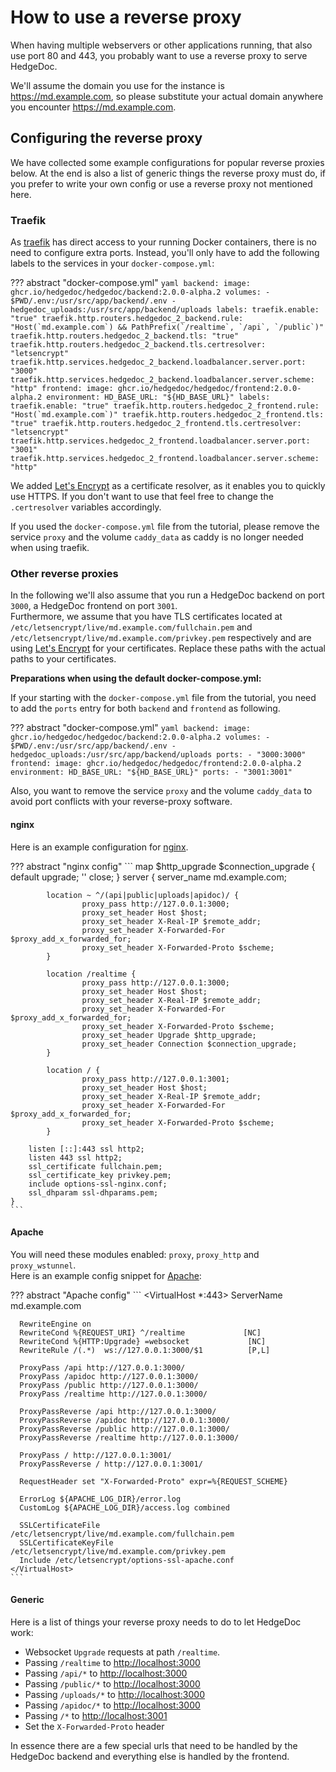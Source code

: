 # How to use a reverse proxy

<!-- markdownlint-disable proper-names -->

When having multiple webservers or other applications running, that also use
port 80 and 443, you probably want to use a reverse proxy to serve HedgeDoc.

We'll assume the domain you use for the instance is <https://md.example.com>, so please
substitute your actual domain anywhere you encounter <https://md.example.com>.

## Configuring the reverse proxy

We have collected some example configurations for popular reverse proxies below.
At the end is also a list of generic things the reverse proxy must do, if you prefer
to write your own config or use a reverse proxy not mentioned here.

### Traefik

As [traefik][traefik] has direct access to your running Docker containers, there is no need to
configure extra ports. Instead, you'll only have to add the following labels to the services
in your `docker-compose.yml`:

<!-- markdownlint-disable line-length no-space-in-code -->

??? abstract "docker-compose.yml"
    ```yaml
    backend:
      image: ghcr.io/hedgedoc/hedgedoc/backend:2.0.0-alpha.2
      volumes:
        - $PWD/.env:/usr/src/app/backend/.env
        - hedgedoc_uploads:/usr/src/app/backend/uploads
      labels:
        traefik.enable: "true"
        traefik.http.routers.hedgedoc_2_backend.rule: "Host(`md.example.com`) && PathPrefix(`/realtime`, `/api`, `/public`)"
        traefik.http.routers.hedgedoc_2_backend.tls: "true"
        traefik.http.routers.hedgedoc_2_backend.tls.certresolver: "letsencrypt"
        traefik.http.services.hedgedoc_2_backend.loadbalancer.server.port: "3000"
        traefik.http.services.hedgedoc_2_backend.loadbalancer.server.scheme: "http"
    frontend:
      image: ghcr.io/hedgedoc/hedgedoc/frontend:2.0.0-alpha.2
      environment:
        HD_BASE_URL: "${HD_BASE_URL}"
      labels:
        traefik.enable: "true"
        traefik.http.routers.hedgedoc_2_frontend.rule: "Host(`md.example.com`)"
        traefik.http.routers.hedgedoc_2_frontend.tls: "true"
        traefik.http.routers.hedgedoc_2_frontend.tls.certresolver: "letsencrypt"
        traefik.http.services.hedgedoc_2_frontend.loadbalancer.server.port: "3001"
        traefik.http.services.hedgedoc_2_frontend.loadbalancer.server.scheme: "http"
    ```

<!-- markdownlint-enable line-length no-space-in-code -->

We added [Let's Encrypt][letsencrypt] as a certificate resolver, as it enables you to
quickly use HTTPS. If you don't want to use that feel free to change
the `.certresolver` variables accordingly.

If you used the `docker-compose.yml` file from the tutorial, please remove
the service `proxy` and the volume `caddy_data` as caddy is no longer needed when using traefik.

### Other reverse proxies

In the following we'll also assume that you run a HedgeDoc backend on port `3000`,
a HedgeDoc frontend on port `3001`.  
Furthermore, we assume that you have TLS certificates located at
`/etc/letsencrypt/live/md.example.com/fullchain.pem`
and
`/etc/letsencrypt/live/md.example.com/privkey.pem` respectively
and are using [Let's Encrypt][letsencrypt] for your certificates.
Replace these paths with the actual paths to your certificates.

**Preparations when using the default docker-compose.yml:**

If your starting with the `docker-compose.yml` file from the tutorial,
you need to add the `ports` entry for both `backend` and `frontend` as following.

<!-- markdownlint-disable no-space-in-code -->

??? abstract "docker-compose.yml"
    ```yaml
    backend:
      image: ghcr.io/hedgedoc/hedgedoc/backend:2.0.0-alpha.2
      volumes:
        - $PWD/.env:/usr/src/app/backend/.env
        - hedgedoc_uploads:/usr/src/app/backend/uploads
      ports:
        - "3000:3000"
    frontend:
      image: ghcr.io/hedgedoc/hedgedoc/frontend:2.0.0-alpha.2
      environment:
        HD_BASE_URL: "${HD_BASE_URL}"
      ports:
        - "3001:3001"
    ```

<!-- markdownlint-enable no-space-in-code -->

Also, you want to remove the service `proxy` and the volume `caddy_data`
to avoid port conflicts with your reverse-proxy software.

#### nginx

Here is an example configuration for [nginx][nginx].

<!-- markdownlint-disable code-block-style -->

??? abstract "nginx config"
    ```
    map $http_upgrade $connection_upgrade {
            default upgrade;
            ''      close;
    }
    server {
            server_name md.example.com;

            location ~ ^/(api|public|uploads|apidoc)/ {
                    proxy_pass http://127.0.0.1:3000;
                    proxy_set_header Host $host;
                    proxy_set_header X-Real-IP $remote_addr;
                    proxy_set_header X-Forwarded-For $proxy_add_x_forwarded_for;
                    proxy_set_header X-Forwarded-Proto $scheme;
            }

            location /realtime {
                    proxy_pass http://127.0.0.1:3000;
                    proxy_set_header Host $host;
                    proxy_set_header X-Real-IP $remote_addr;
                    proxy_set_header X-Forwarded-For $proxy_add_x_forwarded_for;
                    proxy_set_header X-Forwarded-Proto $scheme;
                    proxy_set_header Upgrade $http_upgrade;
                    proxy_set_header Connection $connection_upgrade;
            }
    
            location / {
                    proxy_pass http://127.0.0.1:3001;
                    proxy_set_header Host $host; 
                    proxy_set_header X-Real-IP $remote_addr; 
                    proxy_set_header X-Forwarded-For $proxy_add_x_forwarded_for; 
                    proxy_set_header X-Forwarded-Proto $scheme;
            }
    
        listen [::]:443 ssl http2;
        listen 443 ssl http2;
        ssl_certificate fullchain.pem;
        ssl_certificate_key privkey.pem;
        include options-ssl-nginx.conf;
        ssl_dhparam ssl-dhparams.pem;
    }
    ```

<!-- markdownlint-disable code-block-style -->

#### Apache

You will need these modules enabled: `proxy`, `proxy_http` and `proxy_wstunnel`.  
Here is an example config snippet for [Apache][apache]:

<!-- markdownlint-disable code-block-style -->

??? abstract "Apache config"
    ```
    <VirtualHost *:443>
      ServerName md.example.com

      RewriteEngine on
      RewriteCond %{REQUEST_URI} ^/realtime             [NC]
      RewriteCond %{HTTP:Upgrade} =websocket             [NC]
      RewriteRule /(.*)  ws://127.0.0.1:3000/$1          [P,L]
    
      ProxyPass /api http://127.0.0.1:3000/
      ProxyPass /apidoc http://127.0.0.1:3000/
      ProxyPass /public http://127.0.0.1:3000/
      ProxyPass /realtime http://127.0.0.1:3000/
      
      ProxyPassReverse /api http://127.0.0.1:3000/
      ProxyPassReverse /apidoc http://127.0.0.1:3000/
      ProxyPassReverse /public http://127.0.0.1:3000/
      ProxyPassReverse /realtime http://127.0.0.1:3000/
      
      ProxyPass / http://127.0.0.1:3001/
      ProxyPassReverse / http://127.0.0.1:3001/
    
      RequestHeader set "X-Forwarded-Proto" expr=%{REQUEST_SCHEME}
            
      ErrorLog ${APACHE_LOG_DIR}/error.log
      CustomLog ${APACHE_LOG_DIR}/access.log combined
    
      SSLCertificateFile /etc/letsencrypt/live/md.example.com/fullchain.pem
      SSLCertificateKeyFile /etc/letsencrypt/live/md.example.com/privkey.pem
      Include /etc/letsencrypt/options-ssl-apache.conf
    </VirtualHost>
    ```

<!-- markdownlint-enable code-block-style -->

#### Generic

Here is a list of things your reverse proxy needs to do to let HedgeDoc work:

- Websocket `Upgrade` requests at path `/realtime`.
- Passing `/realtime` to <http://localhost:3000>
- Passing `/api/*` to <http://localhost:3000>
- Passing `/public/*` to <http://localhost:3000>
- Passing `/uploads/*` to <http://localhost:3000>
- Passing `/apidoc/*` to <http://localhost:3000>
- Passing `/*` to <http://localhost:3001>
- Set the `X-Forwarded-Proto` header 

In essence there are a few special urls that need to be handled by the HedgeDoc backend
and everything else is handled by the frontend.

<!-- markdownlint-enable proper-names -->

[traefik]: https://traefik.io/traefik/
[letsencrypt]: https://letsencrypt.org/
[nginx]: https://nginx.org/
[apache]: https://httpd.apache.org/

